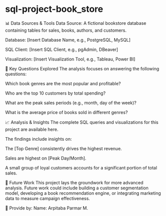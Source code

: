 # sql-project-book_store
📊 Data Sources & Tools
Data Source: A fictional bookstore database containing tables for sales, books, authors, and customers.

Database: [Insert Database Name, e.g., PostgreSQL, MySQL]

SQL Client: [Insert SQL Client, e.g., pgAdmin, DBeaver]

Visualization: [Insert Visualization Tool, e.g., Tableau, Power BI]

📝 Key Questions Explored
The analysis focuses on answering the following questions:

Which book genres are the most popular and profitable?

Who are the top 10 customers by total spending?

What are the peak sales periods (e.g., month, day of the week)?

What is the average price of books sold in different genres?

📈 Analysis & Insights
The complete SQL queries and visualizations for this project are available here.

The findings include insights on:

The [Top Genre] consistently drives the highest revenue.

Sales are highest on [Peak Day/Month].

A small group of loyal customers accounts for a significant portion of total sales.

🚀 Future Work
This project lays the groundwork for more advanced analysis. Future work could include building a customer segmentation model, developing a book recommendation engine, or integrating marketing data to measure campaign effectiveness.

🙏 Provide by:
  Name: Arpitaba Parmar M.

